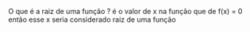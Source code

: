 
O que é a raiz de uma função ?
	é o valor de x na função que de f(x) = 0 então esse x seria considerado raiz de uma função
